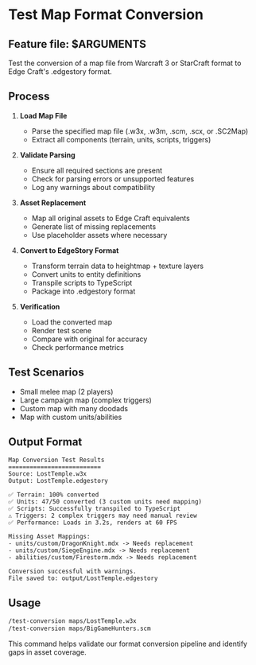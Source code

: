 # Test Map Format Conversion

## Feature file: $ARGUMENTS

Test the conversion of a map file from Warcraft 3 or StarCraft format to Edge Craft's .edgestory format.

## Process

1. **Load Map File**
   - Parse the specified map file (.w3x, .w3m, .scm, .scx, or .SC2Map)
   - Extract all components (terrain, units, scripts, triggers)

2. **Validate Parsing**
   - Ensure all required sections are present
   - Check for parsing errors or unsupported features
   - Log any warnings about compatibility

3. **Asset Replacement**
   - Map all original assets to Edge Craft equivalents
   - Generate list of missing replacements
   - Use placeholder assets where necessary

4. **Convert to EdgeStory Format**
   - Transform terrain data to heightmap + texture layers
   - Convert units to entity definitions
   - Transpile scripts to TypeScript
   - Package into .edgestory format

5. **Verification**
   - Load the converted map
   - Render test scene
   - Compare with original for accuracy
   - Check performance metrics

## Test Scenarios
- Small melee map (2 players)
- Large campaign map (complex triggers)
- Custom map with many doodads
- Map with custom units/abilities

## Output Format
```
Map Conversion Test Results
==========================
Source: LostTemple.w3x
Output: LostTemple.edgestory

✅ Terrain: 100% converted
✅ Units: 47/50 converted (3 custom units need mapping)
✅ Scripts: Successfully transpiled to TypeScript
⚠️ Triggers: 2 complex triggers may need manual review
✅ Performance: Loads in 3.2s, renders at 60 FPS

Missing Asset Mappings:
- units/custom/DragonKnight.mdx -> Needs replacement
- units/custom/SiegeEngine.mdx -> Needs replacement
- abilities/custom/Firestorm.mdx -> Needs replacement

Conversion successful with warnings.
File saved to: output/LostTemple.edgestory
```

## Usage
```bash
/test-conversion maps/LostTemple.w3x
/test-conversion maps/BigGameHunters.scm
```

This command helps validate our format conversion pipeline and identify gaps in asset coverage.